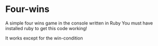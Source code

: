 # Four-wins
A simple four wins game in the console written in Ruby
You must have installed ruby to get this code working!

It works except for the win-condition
